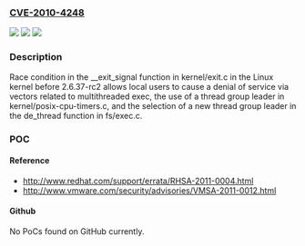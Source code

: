 ### [CVE-2010-4248](https://cve.mitre.org/cgi-bin/cvename.cgi?name=CVE-2010-4248)
![](https://img.shields.io/static/v1?label=Product&message=n%2Fa&color=blue)
![](https://img.shields.io/static/v1?label=Version&message=n%2Fa&color=blue)
![](https://img.shields.io/static/v1?label=Vulnerability&message=n%2Fa&color=brighgreen)

### Description

Race condition in the __exit_signal function in kernel/exit.c in the Linux kernel before 2.6.37-rc2 allows local users to cause a denial of service via vectors related to multithreaded exec, the use of a thread group leader in kernel/posix-cpu-timers.c, and the selection of a new thread group leader in the de_thread function in fs/exec.c.

### POC

#### Reference
- http://www.redhat.com/support/errata/RHSA-2011-0004.html
- http://www.vmware.com/security/advisories/VMSA-2011-0012.html

#### Github
No PoCs found on GitHub currently.

